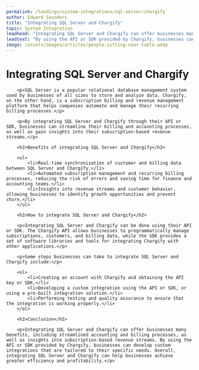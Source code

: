 ```yaml
---
permalink: /landings/system-integrations/sql-server/chargify
author: Edward Saunders
title: "Integrating SQL Server and Chargify"
topic: System Integration
leadhead: "Integrating SQL Server and Chargify can offer businesses many benefits, including streamlined accounting and billing processes, as well as insights into subscription-based revenue streams"
leadtext: "By using the API or SDK provided by Chargify, businesses can develop custom integrations that are tailored to their specific needs. Overall, integrating SQL Server and Chargify can help businesses achieve greater efficiency and profitability."
image: /assets/images/articles/people-sitting-near-table.webp
---
```

<div class="arttext">        <h1>Integrating SQL Server and Chargify</h1>
        
        <p>SQL Server is a popular relational database management system used by businesses of all sizes to store and analyze data. Chargify, on the other hand, is a subscription billing and revenue management platform that helps companies automate and manage their recurring billing processes.</p>
        
        <p>By integrating SQL Server and Chargify through their API or SDK, businesses can streamline their billing and accounting processes, as well as gain insights into their subscription-based revenue streams.</p>
        
        <h2>Benefits of integrating SQL Server and Chargify</h2>
        
        <ul>
            <li>Real-time synchronization of customer and billing data between SQL Server and Chargify.</li>
            <li>Automated subscription management and recurring billing processes, reducing the risk of errors and saving time for finance and accounting teams.</li>
            <li>Insights into revenue streams and customer behavior, allowing businesses to identify growth opportunities and prevent churn.</li>
        </ul>
        
        <h2>How to integrate SQL Server and Chargify</h2>
        
        <p>Integrating SQL Server and Chargify can be done using their API or SDK. The Chargify API allows businesses to programmatically manage subscriptions, customers, and billing data, while the SDK provides a set of software libraries and tools for integrating Chargify with other applications.</p>
        
        <p>Some steps businesses can take to integrate SQL Server and Chargify include:</p>
        
        <ol>
            <li>Creating an account with Chargify and obtaining the API key or SDK.</li>
            <li>Developing a custom integration using the API or SDK, or using a pre-built integration solution.</li>
            <li>Performing testing and quality assurance to ensure that the integration is working properly.</li>
        </ol>
        
        <h2>Conclusion</h2>
        
        <p>Integrating SQL Server and Chargify can offer businesses many benefits, including streamlined accounting and billing processes, as well as insights into subscription-based revenue streams. By using the API or SDK provided by Chargify, businesses can develop custom integrations that are tailored to their specific needs. Overall, integrating SQL Server and Chargify can help businesses achieve greater efficiency and profitability.</p>
</div>